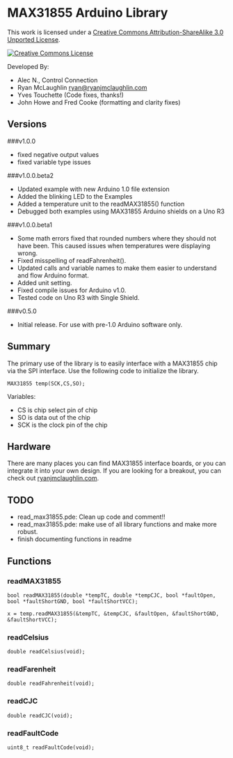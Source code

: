 MAX31855 Arduino Library
========================

This work is licensed under a <a rel="license" href="http://creativecommons.org/licenses/by-sa/3.0/">Creative Commons Attribution-ShareAlike 3.0 Unported License</a>.

<a rel="license" href="http://creativecommons.org/licenses/by-sa/3.0/"><img alt="Creative Commons License" style="border-width:0" src="http://i.creativecommons.org/l/by-sa/3.0/88x31.png" /></a>
	
Developed By:

*   Alec N., Control Connection
*	Ryan McLaughlin <ryan@ryanjmclaughlin.com>
*	Yves Touchette (Code fixes, thanks!)
*	John Howe and Fred Cooke (formatting and clarity fixes)

Versions
--------

###v1.0.0
* fixed negative output values 
* fixed variable type issues

###v1.0.0.beta2

* Updated example with new Arduino 1.0 file extension
* Added the blinking LED to the Examples
* Added a temperature unit to the readMAX31855() function
* Debugged both examples using MAX31855 Arduino shields on a Uno R3

###v1.0.0.beta1

* Some math errors fixed that rounded numbers where they should not have been.  This caused issues when temperatures were displaying wrong.  
* Fixed misspelling of readFahrenheit().
* Updated calls and variable names to make them easier to understand and flow Arduino format.
* Added unit setting.
* Fixed compile issues for Arduino v1.0.  
* Tested code on Uno R3 with Single Shield.


###v0.5.0

* Initial release.  For use with pre-1.0 Arduino software only.


Summary
-------

The primary use of the library is to easily interface with a MAX31855 chip via the SPI interface.  Use the following code to initialize the library.

	MAX31855 temp(SCK,CS,SO);
	
Variables:	

*	CS is chip select pin of chip
*	SO is data out of the chip
*	SCK is the clock pin of the chip


Hardware
--------

There are many places you can find MAX31855 interface boards, or you can integrate it into your own design.  If you are looking for a breakout, you can check out [ryanjmclaughlin.com](http://ryanjmclaughlin.com). 


TODO
----

*	read_max31855.pde: Clean up code and comment!!  
*	read_max31855.pde: make use of all library functions and make more robust.
*	finish documenting functions in readme


Functions
---------

### readMAX31855
	bool readMAX31855(double *tempTC, double *tempCJC, bool *faultOpen, bool *faultShortGND, bool *faultShortVCC);
	
	x = temp.readMAX31855(&tempTC, &tempCJC, &faultOpen, &faultShortGND, &faultShortVCC);
### readCelsius
	double readCelsius(void);
### readFarenheit
	double readFahrenheit(void);
### readCJC
	double readCJC(void);
### readFaultCode
	uint8_t readFaultCode(void);
